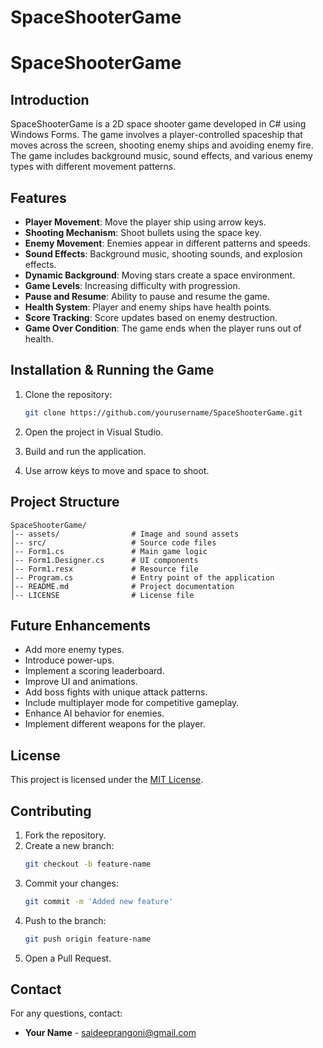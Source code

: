 # SpaceShooterGame
# SpaceShooterGame

## Introduction
SpaceShooterGame is a 2D space shooter game developed in C# using Windows Forms. The game involves a player-controlled spaceship that moves across the screen, shooting enemy ships and avoiding enemy fire. The game includes background music, sound effects, and various enemy types with different movement patterns.

## Features
- **Player Movement**: Move the player ship using arrow keys.
- **Shooting Mechanism**: Shoot bullets using the space key.
- **Enemy Movement**: Enemies appear in different patterns and speeds.
- **Sound Effects**: Background music, shooting sounds, and explosion effects.
- **Dynamic Background**: Moving stars create a space environment.
- **Game Levels**: Increasing difficulty with progression.
- **Pause and Resume**: Ability to pause and resume the game.
- **Health System**: Player and enemy ships have health points.
- **Score Tracking**: Score updates based on enemy destruction.
- **Game Over Condition**: The game ends when the player runs out of health.

## Installation & Running the Game
1. Clone the repository:

   ```sh
   git clone https://github.com/yourusername/SpaceShooterGame.git
   ```

2. Open the project in Visual Studio.
3. Build and run the application.
4. Use arrow keys to move and space to shoot.

## Project Structure
```
SpaceShooterGame/
│-- assets/                # Image and sound assets
│-- src/                   # Source code files
│-- Form1.cs               # Main game logic
│-- Form1.Designer.cs      # UI components
│-- Form1.resx             # Resource file
│-- Program.cs             # Entry point of the application
│-- README.md              # Project documentation
│-- LICENSE                # License file
```

## Future Enhancements
- Add more enemy types.
- Introduce power-ups.
- Implement a scoring leaderboard.
- Improve UI and animations.
- Add boss fights with unique attack patterns.
- Include multiplayer mode for competitive gameplay.
- Enhance AI behavior for enemies.
- Implement different weapons for the player.

## License
This project is licensed under the [MIT License](https://github.com/SaideepRangoni/SpaceShooterGame/blob/main/LICENSE).

## Contributing
1. Fork the repository.
2. Create a new branch:
   ```sh
   git checkout -b feature-name
   ```
3. Commit your changes:
   ```sh
   git commit -m 'Added new feature'
   ```
4. Push to the branch:
   ```sh
   git push origin feature-name
   ```
5. Open a Pull Request.

## Contact
For any questions, contact:
- **Your Name** - [saideeprangoni@gmail.com](mailto:saideeprangoni@gmail.com)
